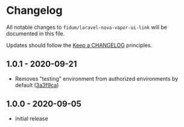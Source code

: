 # Changelog

All notable changes to `fidum/laravel-nova-vapor-ui-link` will be documented in this file.

Updates should follow the [Keep a CHANGELOG](http://keepachangelog.com/) principles.

## 1.0.1 - 2020-09-21

- Removes "testing" environment from authorized environments by default ([3a3f9ca](https://github.com/fidum/laravel-nova-vapor-ui-link/commit/3a3f9ca2d57c44f41b72d9ba4cf62929a6a26461))

## 1.0.0 - 2020-09-05

- initial release
